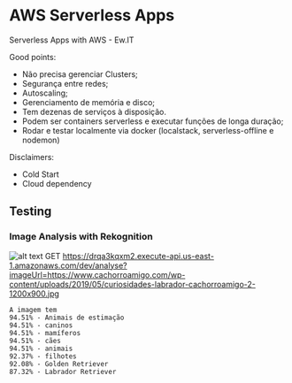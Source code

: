 # AWS Serverless Apps
Serverless Apps with AWS - Ew.IT

Good points:

- Não precisa gerenciar Clusters;
- Segurança entre redes;
- Autoscaling;
- Gerenciamento de memória e disco;
- Tem dezenas de serviços à disposição.
- Podem ser containers serverless e executar funções de longa duração;
- Rodar e testar localmente via docker (localstack, serverless-offline e nodemon)

Disclaimers:

- Cold Start
- Cloud dependency

## Testing

### Image Analysis with Rekognition 

![alt text](https://www.cachorroamigo.com/wp-content/uploads/2019/05/curiosidades-labrador-cachorroamigo-2-1200x900.jpg)
GET https://drqa3kqxm2.execute-api.us-east-1.amazonaws.com/dev/analyse?imageUrl=https://www.cachorroamigo.com/wp-content/uploads/2019/05/curiosidades-labrador-cachorroamigo-2-1200x900.jpg

```
A imagem tem
94.51% - Animais de estimação
94.51% - caninos
94.51% - mamíferos
94.51% - cães
94.51% - animais
92.37% - filhotes
92.08% - Golden Retriever
87.32% - Labrador Retriever
```
